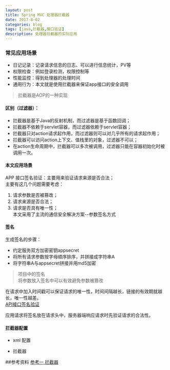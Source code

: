 ```yaml
---
layout: post
title: Spring MVC 处理器拦截器
date: 2017-8-02
categories: blog
tags: [java,拦截器,接口验证]
description: 处理器拦截器的实际应用
---
```


### 常见应用场景
* 日记记录：记录请求信息的日志、可以进行信息统计，PV等  
* 权限检查：例如登录检测，权限控制等   
* 性能监控：得到处理器的处理时间  
* 通用行为：本文就是使用拦截器来保证app接口的安全调用  
>拦截器是AOP的一种实现

#### 区别（过滤器）：  
* 拦截器是基于Java的反射机制，而过滤器是基于函数回调；  
* 拦截器不依赖于servlet容器，而过滤器依赖于servlet容器；  
* 拦截器只对action请求起作用，而过滤器则可以对几乎所有的请求起作用；    
* 拦截器可以访问action上下文、值栈里的对象，过滤器不可以；  
* 在action生命周期中，拦截器可以多次被调用，过滤器只能在容器初始化时被调用一次。    

#### 本文应用场景  
APP 接口签名验证：主要用来验证请求来源是否合法；  
主要有这几个问题需要考虑：  
1. 请求参数是否被篡改；  
2. 请求来源是否合法；  
3. 请求是否具有唯一性；  
本文采用了主流的通信安全解决方案--参数签名方式  

#### 签名  
生成签名的步骤：        
* 约定服务双方加密密钥appsecret  
* 将所有请求参数按字母顺序排序，并拼接成字符串A  
* 将字符串A与appsecret拼接并用md5加密  
>项目中的签名  
将参数放入签名中可以有效避免参数被篡改  



在请求中加入时间戳可以保证请求的唯一性，时间间隔越长，链接的有效期就越长，唯一性越差。  
[API接口签名验证](http://www.jianshu.com/p/d47da77b6419)

应用请求将签名放在请求头中，服务器端响应请求时先验证请求的合法性。  


#### 拦截器配置  
* xml 配置
>  

* 拦截器  
>  






##参考资料
[参考一 拦截器](http://jinnianshilongnian.iteye.com/blog/1670856)
